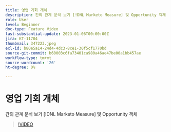 ```yaml
---
title: 영업 기회 개체
description: 간의 관계 분석 보기 [!DNL Marketo Measure] 및 Opportunity 객체
role: User
level: Beginner
doc-type: Feature Video
last-substantial-update: 2023-01-06T00:00:00Z
jira: KT-11704
thumbnail: 347223.jpeg
exl-id: b80e5a14-24d4-4dc3-8ce1-30f5cf1770bd
source-git-commit: b60003c6fa73401ca980a46ae47be00a1bb457ae
workflow-type: tm+mt
source-wordcount: '26'
ht-degree: 0%

---
```


# 영업 기회 개체

간의 관계 분석 보기 [!DNL Marketo Measure] 및 Opportunity 객체

>[!VIDEO](https://video.tv.adobe.com/v/347223/?quality=12&learn=on)
